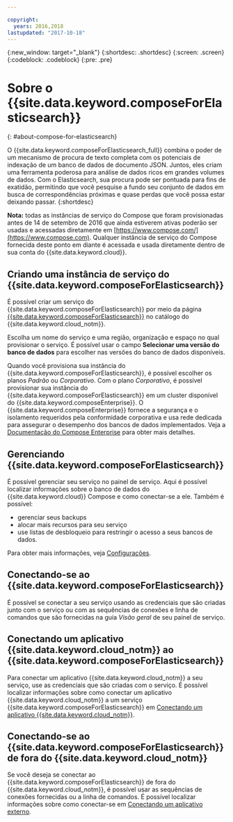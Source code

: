 ```yaml
---

copyright:
  years: 2016,2018
lastupdated: "2017-10-18"
---
```


{:new_window: target="_blank"}
{:shortdesc: .shortdesc}
{:screen: .screen}
{:codeblock: .codeblock}
{:pre: .pre}

# Sobre o {{site.data.keyword.composeForElasticsearch}}
{: #about-compose-for-elasticsearch}

O {{site.data.keyword.composeForElasticsearch_full}} combina o poder de um
mecanismo de procura de texto completa com os potenciais de indexação de um banco de
dados de documento JSON. Juntos, eles criam uma ferramenta poderosa para análise de dados
ricos em grandes volumes de dados. Com o Elasticsearch, sua procura pode ser pontuada
para fins de exatidão, permitindo que você pesquise a fundo seu conjunto de dados em busca de
correspondências próximas e quase perdas que você possa estar deixando passar.
{:shortdesc}

**Nota:** todas as instâncias de serviço do Compose que foram
provisionadas antes de 14 de setembro de 2016 que ainda estiverem ativas poderão ser
usadas e acessadas diretamente em
[https://www.compose.com/](https://www.compose.com). Qualquer instância de serviço do Compose fornecida deste ponto em diante é acessada e usada diretamente dentro de sua conta do {{site.data.keyword.cloud}}.

## Criando uma instância de serviço do {{site.data.keyword.composeForElasticsearch}}

É possível criar um serviço do {{site.data.keyword.composeForElasticsearch}} por meio da página [{{site.data.keyword.composeForElasticsearch}}](https://console.{DomainName}/catalog/services/compose-for-elasticsearch/) no catálogo do {{site.data.keyword.cloud_notm}}.

Escolha um nome do serviço e uma região, organização e espaço no qual provisionar o serviço. É possível usar o campo **Selecionar uma versão do banco de dados** para escolher nas versões do banco de dados disponíveis.

Quando você provisiona sua instância do {{site.data.keyword.composeForElasticsearch}}, é possível escolher os planos *Padrão* ou *Corporativo*. Com o plano *Corporativo*, é possível provisionar sua instância do {{site.data.keyword.composeForElasticsearch}} em um cluster disponível do {{site.data.keyword.composeEnterprise}}. O {{site.data.keyword.composeEnterprise}} fornece a segurança e o isolamento requeridos pela conformidade corporativa e usa rede dedicada para assegurar o desempenho dos bancos de dados implementados. Veja a [Documentação do Compose Enterprise](../ComposeEnterprise/index.html) para obter mais detalhes.

## Gerenciando {{site.data.keyword.composeForElasticsearch}}

É possível gerenciar seu serviço no painel de serviço. Aqui é possível localizar informações sobre o banco de dados do {{site.data.keyword.cloud}} Compose e como conectar-se a ele. Também é possível:

- gerenciar seus backups
- alocar mais recursos para seu serviço 
- use listas de desbloqueio para restringir o acesso a seus bancos de dados.

Para obter mais informações, veja [Configurações](./dashboard-settings.html).

## Conectando-se ao {{site.data.keyword.composeForElasticsearch}}

É possível se conectar a seu serviço usando as credenciais que são criadas junto com o serviço ou com as sequências de conexões e linha de comandos que são fornecidas na guia *Visão geral* de seu painel de serviço.

## Conectando um aplicativo {{site.data.keyword.cloud_notm}} ao {{site.data.keyword.composeForElasticsearch}}

Para conectar um aplicativo {{site.data.keyword.cloud_notm}} a seu serviço, use as credenciais que são criadas com o serviço. É possível localizar informações sobre como conectar um aplicativo {{site.data.keyword.cloud_notm}} a um serviço {{site.data.keyword.composeForElasticsearch}} em [Conectando um aplicativo {{site.data.keyword.cloud_notm}}](./connecting-bluemix-app.html).

## Conectando-se ao {{site.data.keyword.composeForElasticsearch}} de fora do {{site.data.keyword.cloud_notm}}

Se você deseja se conectar ao {{site.data.keyword.composeForElasticsearch}} de fora do {{site.data.keyword.cloud_notm}}, é possível usar as sequências de conexões fornecidas ou a linha de comandos. É possível localizar informações sobre como conectar-se em [Conectando um aplicativo externo](./connecting-external.html).
